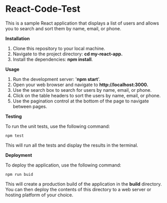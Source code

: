 # React-Code-Test
This is a sample React application that displays a list of users and allows you to search and sort them by name, email, or phone.

**Installation**

1. Clone this repository to your local machine.
2. Navigate to the project directory: **cd my-react-app.**
3. Install the dependencies: **npm install**.


**Usage**

1. Run the development server: '**npm start**'.
2. Open your web browser and navigate to **http://localhost:3000.**
3. Use the search box to search for users by name, email, or phone.
4. Click on the table headers to sort the users by name, email, or phone.
5. Use the pagination control at the bottom of the page to navigate between pages.



**Testing**

To run the unit tests, use the following command:
```
npm test
```

This will run all the tests and display the results in the terminal.



**Deployment**

To deploy the application, use the following command:
```
npm run buid
```

This will create a production build of the application in the **build** directory. You can then deploy the contents of this directory to a web server or hosting platform of your choice.
